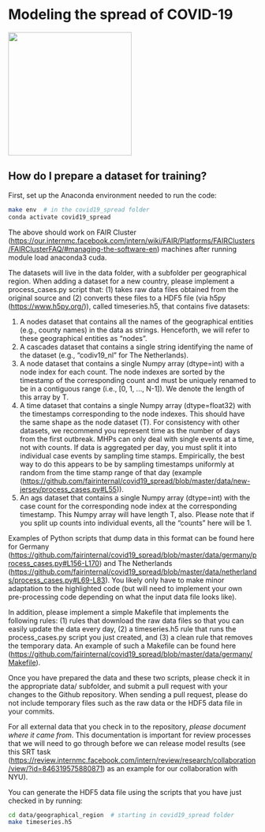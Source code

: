 # Modeling the spread of COVID-19

<img src="https://github.com/fairinternal/covid19_spread/raw/master/img/spread.jpg" width=250 />

## How do I prepare a dataset for training?

First, set up the Anaconda environment needed to run the code:

``` sh
make env  # in the covid19_spread folder
conda activate covid19_spread
```

The above should work on FAIR Cluster (https://our.internmc.facebook.com/intern/wiki/FAIR/Platforms/FAIRClusters/FAIRClusterFAQ/#managing-the-software-en) machines after running module load anaconda3 cuda.

The datasets will live in the data folder, with a subfolder per geographical region. When adding a dataset for a new country, please implement a process_cases.py script that: (1) takes raw data files obtained  from the original source and (2) converts these files to a HDF5 file (via h5py (https://www.h5py.org/)), called timeseries.h5, that contains five datasets: 

1. A nodes dataset that contains all the names of the geographical entities (e.g., county names) in the data as strings. Henceforth, we will refer to these geographical entities as “nodes”.
2. A cascades dataset that contains a single string identifying the name of the dataset (e.g., “codiv19_nl” for The Netherlands).
3. A node dataset that contains a single Numpy array (dtype=int) with a node index for each count. The node indexes are sorted by the timestamp of the corresponding count and must be uniquely renamed to be in a contiguous range (i.e., [0, 1, ..., N-1]). We denote the length of this array by T.
4. A time dataset that contains a single Numpy array (dtype=float32) with the timestamps corresponding to the node indexes. This should have the same shape as the node dataset (T). For consistency with other datasets, we recommend you represent time as the number of days from the first outbreak. 
    MHPs can only deal with single events at a time, not with counts. If data is aggregated per day, you must split it into individual case events by sampling time stamps. Empirically, the best way to do this appears to be by sampling timestamps uniformly at random from the time stamp range of that day (example (https://github.com/fairinternal/covid19_spread/blob/master/data/new-jersey/process_cases.py#L55)).
5. An ags dataset that contains a single Numpy array (dtype=int) with the case count for the corresponding node index at the corresponding timestamp. This Numpy array will have length T, also. Please note that if you split up counts into individual events, all the “counts” here will be 1.

Examples of Python scripts that dump data in this format can be found here for Germany (https://github.com/fairinternal/covid19_spread/blob/master/data/germany/process_cases.py#L156-L170) and The Netherlands (https://github.com/fairinternal/covid19_spread/blob/master/data/netherlands/process_cases.py#L69-L83). You likely only have to make minor adaptation to the highlighted code (but will need to implement your own pre-processing code depending on what the input data file looks like).

In addition, please implement a simple Makefile that implements the following rules: (1) rules that download the raw data files so that you can easily update the data every day, (2) a timeseries.h5 rule that runs the process_cases.py script you just created, and (3) a clean rule that removes the temporary data. An example of such a Makefile can be found here (https://github.com/fairinternal/covid19_spread/blob/master/data/germany/Makefile).

Once you have prepared the data and these two scripts, please check it in the appropriate data/ subfolder, and submit a pull request with your changes to the Github repository. When sending a pull request, please do not include temporary files such as the raw data or the HDF5 data file in your commits.

For all external data that you check in to the repository, *please document where it came from*. This documentation is important for review processes that we will need to go through before we can release model results (see this SRT task (https://review.internmc.facebook.com/intern/review/research/collaboration/view/?id=846319575880871) as an example for our collaboration with NYU). 

You can generate the HDF5 data file using the scripts that you have just checked in by running:

``` sh
cd data/geographical_region  # starting in covid19_spread folder
make timeseries.h5
```
